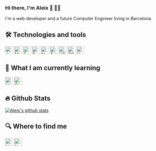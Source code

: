 ### Hi there, I'm Aleix 👋 :technologist:

<!--
**aleixmarsa/aleixmarsa** is a ✨ _special_ ✨ repository because its `README.md` (this file) appears on your GitHub profile.
-->

I'm a web developer and a future Computer Engineer living in Barcelona

## 🛠  Technologies and tools
<div align="left">
  <img src="https://img.shields.io/badge/JavaScript-282C34?logo=javascript&logoColor=F7DF1E" alt="JavaScript logo" title="JavaScript" height="25" />
  <img src="https://img.shields.io/badge/MongoDB-282C34?logo=mongodb&logoColor=07AC4F" alt="MongoDB" title="MongoDB" height="25" />
  <img src="https://img.shields.io/badge/Express-282C34?logo=express&logoColor=61DAFB" alt="Express" title="Express" height="25" />
  <img src="https://img.shields.io/badge/ReactJs-282C34?logo=react&logoColor=61DAFB" alt="ReactJs" title="ReactJs" height="25" />
  <img src="https://img.shields.io/badge/NodeJs-282C34?logo=Nodedotjs&logoColor=6cc24a" alt="NodeJs" title="NodeJs" height="25" />
  <img src="https://img.shields.io/badge/Tailwind%20CSS-282C34?logo=tailwind-css&logoColor=07b0ce" alt="Tailwind" title="Tailwind" height="25" />
  <img src="https://img.shields.io/badge/HTML5-282C34?logo=html5&logoColor=E34F26" alt="HTML5" title="HTML5" height="25" />
  <img src="https://img.shields.io/badge/CSS3-282C34?logo=css3&logoColor=1572B6" alt="CSS3" title="CSS3" height="25" />
  <img src="https://img.shields.io/badge/Heroku-282C34?logo=heroku&logoColor=764ABC" alt="Heroku" title="Heroku" height="25" />  
</div>

## 📖  What I am currently learning
<div align="left">
  <img src="https://img.shields.io/badge/Typescript-282C34?logo=typescript&logoColor=3178C6" alt="Heroku" title="Heroku" height="25" />
  <img src="https://img.shields.io/badge/GraphQL-282C34?logo=graphql&logoColor=E10098" alt="GraphQL" title="GraphQL" height="25" />  
</div>
  
## 🔥 Github Stats

[![Aleix's github stats](https://github-readme-stats.vercel.app/api?username=aleixmarsa&show_icons=true&theme=merko)](https://github.com/GuilleAP/github-readme-stats)

## 🔍  Where to find me
<div align="left">
  <a href="www.linkedin.com/in/aleix-marsa-sabria/" target="_blank"><img alt='Linkedin' src='https://img.shields.io/badge/LinkedIn-282C34?logo=linkedin&logoColor=0077B5'   height="25" /></a>
  <a href="www.linkedin.com/in/aleix-marsa-sabria/" target="_blank"><img alt='Linkedin' src='https://img.shields.io/badge/-Gmail-282C34?logo=Gmail&logoColor=red'       height="25" /></a>
</div>
